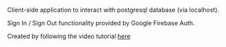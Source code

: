 Client-side application to interact with postgresql database (via localhost). 

Sign In / Sign Out functionality provided by Google Firebase Auth.

Created by following the video tutorial [here](https://youtu.be/ldYcgPKEZC8)